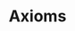 ---
layout: toctree
title: Axioms
permalink: /blog/maths/axioms/

enumerate_grand_children: true
---